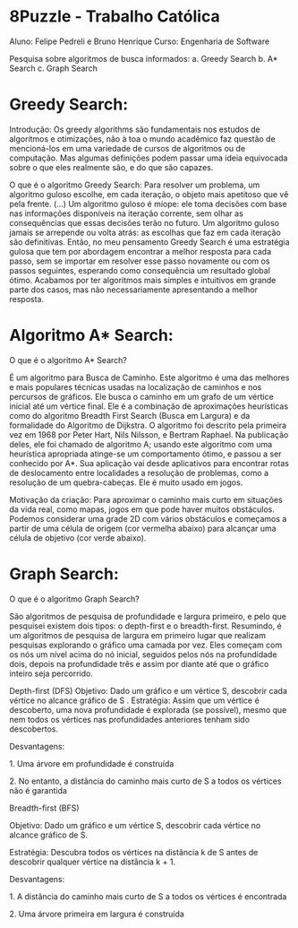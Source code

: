 # 8Puzzle - Trabalho Católica

Aluno: Felipe Pedreli e Bruno Henrique
Curso: Engenharia de Software

Pesquisa sobre algoritmos de busca informados:
a.	Greedy Search
b.	A* Search
c.	Graph Search

<h1>Greedy Search:</h1>

<p>Introdução: Os greedy algorithms são fundamentais nos estudos de algoritmos e otimizações, não à toa o mundo acadêmico faz questão de mencioná-los em uma variedade de cursos de algoritmos ou de computação. Mas algumas definições podem passar uma ideia equivocada sobre o que eles realmente são, e do que são capazes.</p>

<p>O que é o algoritmo Greedy Search: Para resolver um problema, um algoritmo guloso escolhe, em cada iteração, o objeto mais apetitoso que vê pela frente. (...) Um algoritmo guloso é míope: ele toma decisões com base nas informações disponíveis na iteração corrente, sem olhar as consequências que essas decisões terão no futuro. Um algoritmo guloso jamais se arrepende ou volta atrás: as escolhas que faz em cada iteração são definitivas.
Então, no meu pensamento Greedy Search é uma estratégia gulosa que tem por abordagem encontrar a melhor resposta para cada passo, sem se importar em resolver esse passo novamente ou com os passos seguintes, esperando como consequência um resultado global ótimo. Acabamos por ter algoritmos mais simples e intuitivos em grande parte dos casos, mas não necessariamente apresentando a melhor resposta.</p>



<h1>Algoritmo A* Search:</h1> 
<p>O que é o algoritmo A* Search?</p>

<p>É um algoritmo para Busca de Caminho. Este algoritmo é uma das melhores e mais populares técnicas usadas na localização de caminhos e nos percursos de gráficos. Ele busca o caminho em um grafo de um vértice inicial até um vértice final. Ele é a combinação de aproximações heurísticas como do algoritmo Breadth First Search (Busca em Largura) e da formalidade do Algoritmo de Dijkstra.  O algoritmo foi descrito pela primeira vez em 1968 por Peter Hart, Nils Nilsson, e Bertram Raphael. Na publicação deles, ele foi chamado de algoritmo A; usando este algoritmo com uma heurística apropriada atinge-se um comportamento ótimo, e passou a ser conhecido por A*. Sua aplicação vai desde aplicativos para encontrar rotas de deslocamento entre localidades a resolução de problemas, como a resolução de um quebra-cabeças. Ele é muito usado em jogos.</p>

<p>Motivação da criação: Para aproximar o caminho mais curto em situações da vida real, como mapas, jogos em que pode haver muitos obstáculos. Podemos considerar uma grade 2D com vários obstáculos e começamos a partir de uma célula de origem (cor vermelha abaixo) para alcançar uma célula de objetivo (cor verde abaixo).</p>

 
 
<h1>Graph Search:</h1>
<p>O que é o algoritmo Graph Search?</p>

<p>São algoritmos de pesquisa de profundidade e largura primeiro, e pelo que pesquisei existem dois tipos: o depth-first e o breadth-first. Resumindo, é um algoritmos de pesquisa de largura em primeiro lugar que realizam pesquisas explorando o gráfico uma camada por vez. Eles começam com os nós um nível acima do nó inicial, seguidos pelos nós na profundidade dois, depois na profundidade três e assim por diante até que o gráfico inteiro seja percorrido.</p>
 

<p>Depth-first (DFS)
Objetivo: Dado um gráfico e um vértice S, descobrir cada vértice no alcance gráfico de S .
Estratégia: Assim que um vértice é descoberto, uma nova profundidade é explorada (se possível), mesmo que nem todos os vértices nas profundidades anteriores tenham sido descobertos.</p>

<p>Desvantagens:</p>
<p>1.	Uma árvore em profundidade é construída</p>
<p>2.	No entanto, a distância do caminho mais curto de S a todos os vértices não é garantida</p>


<p>Breadth-first (BFS)</p>
<p>Objetivo: Dado um gráfico e um vértice S, descobrir cada vértice no alcance gráfico de S.</p>
<p>Estratégia: Descubra todos os vértices na distância k de S antes de descobrir qualquer vértice na distância k + 1.</p>

<p>Desvantagens:</p>
<p>1.	A distância do caminho mais curto de S a todos os vértices é encontrada</p>
<p>2.	Uma árvore primeira em largura é construída</p>
